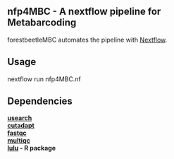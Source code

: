 ## nfp4MBC - A **n**ext**f**low pipeline for **M**eta**b**ar**c**oding 
forestbeetleMBC automates the pipeline with [Nextflow](https://www.nextflow.io/). 

## Usage
nextflow run nfp4MBC.nf

## Dependencies
**[usearch](https://www.drive5.com/usearch/)**<br />
**[cutadapt](https://cutadapt.readthedocs.io/en/stable/index.html)**<br />
**[fastqc](https://www.bioinformatics.babraham.ac.uk/projects/fastqc/)**<br />
**[multiqc](https://multiqc.info/)**<br />
**[lulu](https://github.com/tobiasgf/lulu) - R package**

